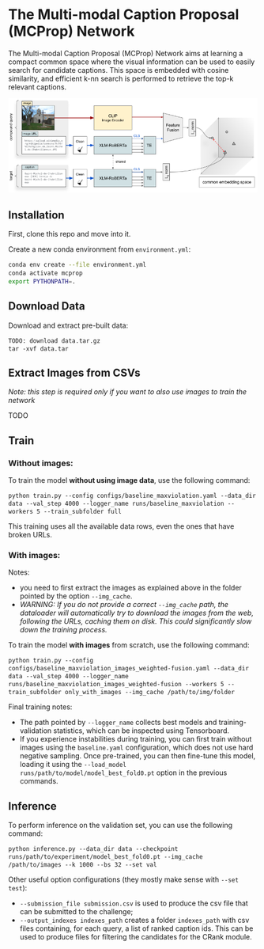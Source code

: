 # The Multi-modal Caption Proposal (MCProp) Network

The Multi-modal Caption Proposal (MCProp) Network aims at learning a compact common space where the visual information can be used to easily search for candidate captions. This space is embedded with cosine similarity, and efficient k-nn search is performed to retrieve the top-k relevant captions.

<p align="center">
<img alt="The MCProp Network" src="mcprop.png" width="900px">
</p>

## Installation
First, clone this repo and move into it.

Create a new conda environment from `environment.yml`:
```bash
conda env create --file environment.yml
conda activate mcprop
export PYTHONPATH=.
```

## Download Data
Download and extract pre-built data:
```
TODO: download data.tar.gz
tar -xvf data.tar
```

## Extract Images from CSVs
_Note: this step is required only if you want to also use images to train the network_

TODO

## Train

### Without images:
To train the model **without using image data**, use the following command:
```
python train.py --config configs/baseline_maxviolation.yaml --data_dir data --val_step 4000 --logger_name runs/baseline_maxviolation --workers 5 --train_subfolder full
```
This training uses all the available data rows, even the ones that have broken URLs.

### With images:
Notes:
- you need to first extract the images as explained above in the folder pointed by the option `--img_cache`.
- _WARNING: If you do not provide a correct `--img_cache` path, the dataloader will automatically try to download the images from the web, following the URLs, caching them on disk. This could significantly slow down the training process._

To train the model **with images** from scratch, use the following command:
```
python train.py --config configs/baseline_maxviolation_images_weighted-fusion.yaml --data_dir data --val_step 4000 --logger_name runs/baseline_maxviolation_images_weighted-fusion --workers 5 --train_subfolder only_with_images --img_cache /path/to/img/folder
```

Final training notes:
- The path pointed by `--logger_name` collects best models and training-validation statistics, which can be inspected using Tensorboard.
- If you experience instabilities during training, you can first train without images using the `baseline.yaml` configuration, which does not use hard negative sampling. Once pre-trained, you can then fine-tune this model, loading it using the `--load_model runs/path/to/model/model_best_fold0.pt` option in the previous commands.

## Inference
To perform inference on the validation set, you can use the following command:
```
python inference.py --data_dir data --checkpoint runs/path/to/experiment/model_best_fold0.pt --img_cache /path/to/images --k 1000 --bs 32 --set val 
```


Other useful option configurations (they mostly make sense with `--set test`):
- `--submission_file submission.csv` is used to produce the csv file that can be submitted to the challenge;
- `--output_indexes indexes_path` creates a folder `indexes_path` with csv files containing, for each query, a list of ranked caption ids. This can be used to produce files for filtering the candidates for the CRank module.
